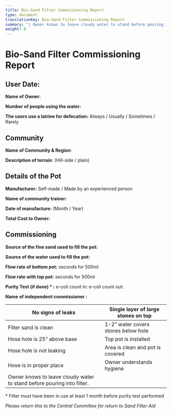 ```yaml
---
title: Bio-Sand Filter Commissioning Report
type: document
translationKey: Bio-Sand Filter Commissioning Report
summary: "| Owner knows to leave cloudy water to stand before pouring into filter. |                                     |"
weight: 8
---
```

# Bio-Sand Filter Commissioning Report

## User Date:

**Name of Owner**:

**Number of people using the water:**

**The users use a latrine for defecation:** Always / Usually / Sometimes / Rarely

## Community

**Name of Community & Region**:

**Description of terrain**: (Hill-side / plain)

## Details of the Pot

**Manufacturer:** Self-made / Made by an experienced person

**Name of community trainer:**

**Date of manufacture:** (Month / Year)

**Total Cost to Owner:**

## Commissioning

**Source of the fine sand used to fill the pot:**

**Source of the water used to fill the pot:**

**Flow rate of bottom pot:** seconds for 500ml

**Flow rate with top pot:** seconds for 500ml

**Purity Test (if done) \* :** e-coli count in: e-coli count out:

**Name of independent commissioner :**

| No signs of leaks                                                      | Single layer of large stones on top |
|------------------------------------------------------------------------|-------------------------------------|
| Filter sand is clean                                                   | 1-2” water covers stones below hole |
| Hose hole is 25” above base                                            | Top pot is installed                |
| Hose hole is not leaking                                               | Area is clean and pot is covered    |
| Hose is in proper place                                                | Owner understands hygiene           |
| Owner knows to leave cloudy water to stand before pouring into filter. |                                     |

\* Filter must have been in use at least 1 month before purity test performed

*Please return this to the Central Committee for return to Sand Filter Aid*
